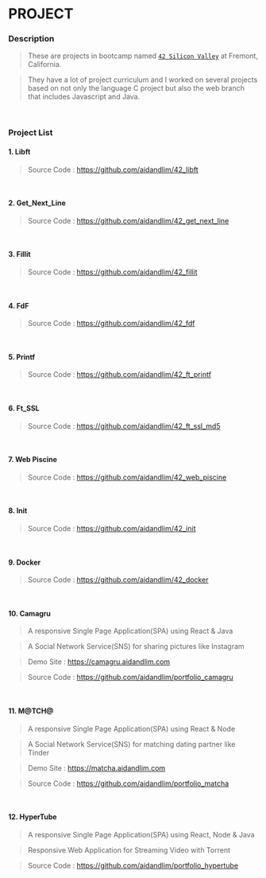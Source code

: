 # PROJECT

### Description

> These are projects in bootcamp named <a href="https://www.42.us.org" target="_blank">`42 Silicon Valley`</a> at Fremont, California. 

> They have a lot of project curriculum and I worked on several projects based on not only the language C project but also the web branch that includes Javascript and Java.

<br>

### Project List

#### 1. Libft

> 

> Source Code : https://github.com/aidandlim/42_libft

<br>

#### 2. Get_Next_Line

> 

> Source Code : https://github.com/aidandlim/42_get_next_line

<br>

#### 3. Fillit

> 

> Source Code : https://github.com/aidandlim/42_fillit

<br>


#### 4. FdF

> 

> Source Code : https://github.com/aidandlim/42_fdf

<br>

#### 5. Printf

> 

> Source Code : https://github.com/aidandlim/42_ft_printf

<br>

#### 6. Ft_SSL

> 

> Source Code : https://github.com/aidandlim/42_ft_ssl_md5

<br>

#### 7. Web Piscine

> 

> Source Code : https://github.com/aidandlim/42_web_piscine

<br>

#### 8. Init

> 

> Source Code : https://github.com/aidandlim/42_init

<br>

#### 9. Docker

> 

> Source Code : https://github.com/aidandlim/42_docker

<br>

#### 10. Camagru

> A responsive Single Page Application(SPA) using React & Java

> A Social Network Service(SNS) for sharing pictures like Instagram

> Demo Site : https://camagru.aidandlim.com

> Source Code : https://github.com/aidandlim/portfolio_camagru

<br>

#### 11. M@TCH@

> A responsive Single Page Application(SPA) using React & Node

> A Social Network Service(SNS) for matching dating partner like Tinder

> Demo Site : https://matcha.aidandlim.com

> Source Code : https://github.com/aidandlim/portfolio_matcha

<br>

#### 12. HyperTube

> A responsive Single Page Application(SPA) using React, Node & Java

> Responsive Web Application for Streaming Video with Torrent

> Source Code : https://github.com/aidandlim/portfolio_hypertube
